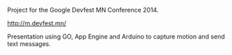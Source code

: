 Project for the Google Devfest MN Conference 2014.

http://m.devfest.mn/

Presentation using GO, App Engine and Arduino to capture motion and send text messages.